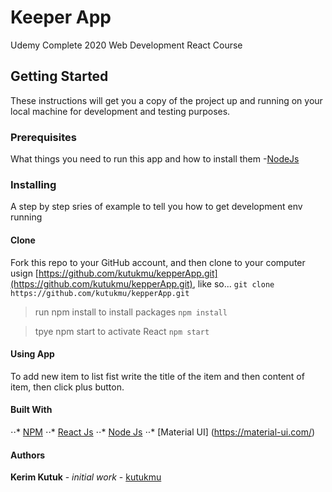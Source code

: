 # Keeper App
Udemy Complete 2020 Web Development React Course

## Getting Started
These instructions will get you a copy of the project up and running on your local machine for development and testing purposes.

### Prerequisites
What things you need to run this app and how to install them
-[NodeJs](https://nodejs.org/en/)

### Installing
A step by step sries of example to tell you how to get development env running

#### Clone
Fork this repo to your GitHub account, and then clone to your computer usign [https://github.com/kutukmu/kepperApp.git](https://github.com/kutukmu/kepperApp.git), like so...
`git clone https://github.com/kutukmu/kepperApp.git`

> run npm install to install packages
> `npm install`

> tpye npm start to activate React
> `npm start`

#### Using App
To add new item to list fist write the title of the item and then content of item, then click plus button.

#### Built With

⋅⋅* [NPM](https://www.npmjs.com/)
⋅⋅* [React Js](https://reactjs.org/docs/getting-started.html)
⋅⋅* [Node Js](https://nodejs.org/en/)
⋅⋅* [Material UI] (https://material-ui.com/)

#### Authors

**Kerim Kutuk** - *initial work* - [kutukmu](https://github.com/kutukmu)